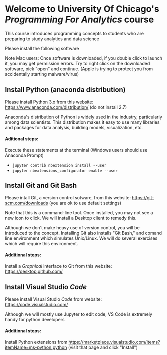 # Welcome to University Of Chicago's _Programming For Analytics_ course
This course introduces programming concepts to students who are preparing to study analytics and data science

Please install the following software

Note Mac users: Once software is downloaded, if you double click to launch it, you may get permission errors. Try to right click on the downloaded software, pick "open" and continue. (Apple is trying to protect you from accidentally starting malware/virus)

## Install Python (anaconda distribution)
Please install Python 3.x from this website: https://www.anaconda.com/distribution/
(do not install 2.7)

Anaconda's distribution of Python is widely used in the industry, particularly among data scientists. This distribution makes it easy to use many libraries and packages for data analysis, building models, visualization, etc.

#### Aditional steps:
Execute these statements at the terminal (Windows users should use Anaconda Prompt)
  - `jupyter contrib nbextension install --user`
  - `jupyter nbextensions_configurator enable --user`

## Install Git and Git Bash
Please intall Git, a version control sotware, from this website: https://git-scm.com/downloads (you are ok to use default settings)

Note that this is a command-line tool. Once installed, you may not see a new icon to click. We will install a Desktop client to remedy this.

Although we don't make heavy use of version control, you will be introduced to the concept. Installing Git also installs "Git Bash," and comand line environment which simulates Unix/Linux. We will do several exercises which will require this environment.

#### Additional steps:
Install a _Graphical_ interface to Git from this website: https://desktop.github.com/

## Install Visual Studio _Code_
Please install Visual Studio _Code_ from website: https://code.visualstudio.com/

Although we will mostly use Jupyter to edit code, VS Code is extremely handy for python developers

#### Additional steps:
Install Python extensions from https://marketplace.visualstudio.com/items?itemName=ms-python.python (visit that page and click "Install")

